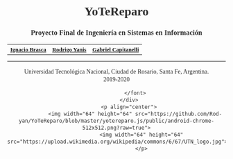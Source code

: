 <div align="center">
	<font color="#303030" face="verdana">
		<h1>
			<b>YoTeReparo</b>
		</h1>
		<h3>Proyecto Final de Ingeniería en Sistemas en Información</h3>
		<table width=100%>
			<tr>
				<th>
					<font size=2>
						<a href="https://github.com/Warkanlock">Ignacio Brasca</a>
					</font>
				</th>
				<th>
					<font size=2>
						<a href="https://github.com/Rod-yan">Rodrigo Yanis
						</font>
					</th>
					<th>
						<font size=2>
							<a href="https://github.com/GabiCapitanelli">Gabriel Capitanelli
							</font>
						</th>
					</font>
				</tr>
			</table>
			<hr>
	    Universidad Tecnológica Nacional, Ciudad de Rosario, Santa Fe, Argentina.
				<br>
	    2019-2020
	
				</font>
			</div>
			<p align="center">
				<img width="64" height="64" src="https://github.com/Rod-yan/YoTeReparo/blob/master/yotereparo.js/public/android-chrome-512x512.png?raw=true">
					<img width="64" height="64" src="https://upload.wikimedia.org/wikipedia/commons/6/67/UTN_logo.jpg">
					</p>
